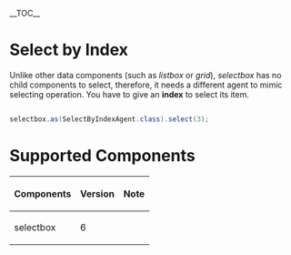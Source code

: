 \_\_TOC\_\_

# Select by Index

Unlike other data components (such as *listbox* or *grid*), *selectbox*
has no child components to select, therefore, it needs a different agent
to mimic selecting operation. You have to give an **index** to select
its item.

``` java 

selectbox.as(SelectByIndexAgent.class).select(3);
```

# Supported Components

<table>
<thead>
<tr class="header">
<th><center>
<p>Components</p>
</center></th>
<th><center>
<p>Version</p>
</center></th>
<th><center>
<p>Note</p>
</center></th>
</tr>
</thead>
<tbody>
<tr class="odd">
<td><p>selectbox</p></td>
<td><p>6</p></td>
<td></td>
</tr>
</tbody>
</table>
